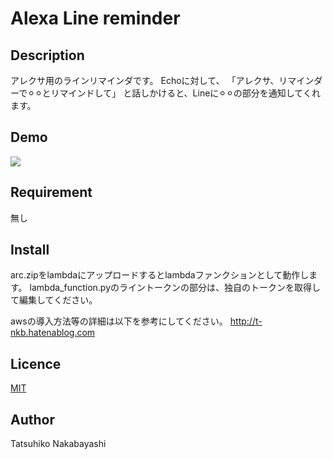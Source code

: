Alexa Line reminder
====

## Description
アレクサ用のラインリマインダです。
Echoに対して、
「アレクサ、リマインダーで⚪︎⚪︎とリマインドして」
と話しかけると、Lineに⚪︎⚪︎の部分を通知してくれます。

## Demo
[![](https://img.youtube.com/vi/6kTt5OqTR5I/0.jpg)](https://www.youtube.com/watch?v=6kTt5OqTR5I)

## Requirement
無し

## Install
arc.zipをlambdaにアップロードするとlambdaファンクションとして動作します。
lambda_function.pyのライントークンの部分は、独自のトークンを取得して編集してください。

awsの導入方法等の詳細は以下を参考にしてください。
<http://t-nkb.hatenablog.com>

## Licence

[MIT](https://github.com/tcnksm/tool/blob/master/LICENCE)

## Author
Tatsuhiko Nakabayashi
